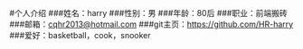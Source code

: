 #个人介绍
###姓名：harry
###性别：男
###年龄：80后
###职业：前端搬砖
###邮箱：cqhr2013@hotmail.com
###git主页：https://github.com/HR-harry
###爱好：basketball，cook，snooker

